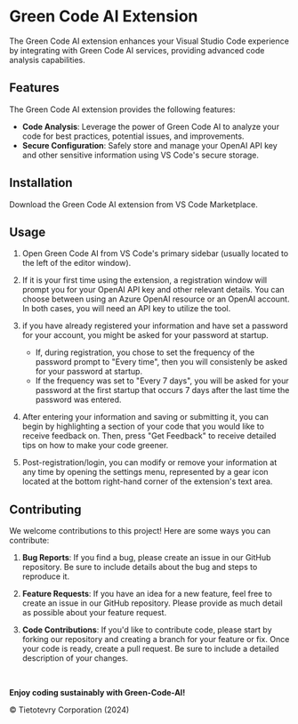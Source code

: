 # Green Code AI Extension

The Green Code AI extension enhances your Visual Studio Code experience by integrating with Green Code AI services, providing advanced code analysis capabilities.

## Features

The Green Code AI extension provides the following features:

- **Code Analysis**: Leverage the power of Green Code AI to analyze your code for best practices, potential issues, and improvements.
- **Secure Configuration**: Safely store and manage your OpenAI API key and other sensitive information using VS Code's secure storage.

## Installation

Download the Green Code AI extension from VS Code Marketplace.

## Usage

1. Open Green Code AI from VS Code's primary sidebar (usually located to the left of the editor window).

2. If it is your first time using the extension, a registration window will prompt you for your OpenAI API key and other relevant details. You can choose between using an Azure OpenAI resource or an OpenAI account. In both cases, you will need an API key to utilize the tool.

3. if you have already registered your information and have set a password for your account, you might be asked for your password at startup.

   - If, during registration, you chose to set the frequency of the password prompt to "Every time", then you will consistenly be asked for your password at startup.
   - If the frequency was set to "Every 7 days", you will be asked for your password at the first startup that occurs 7 days after the last time the password was entered.

4. After entering your information and saving or submitting it, you can begin by highlighting a section of your code that you would like to receive feedback on. Then, press "Get Feedback" to receive detailed tips on how to make your code greener.

5. Post-registration/login, you can modify or remove your information at any time by opening the settings menu, represented by a gear icon located at the bottom right-hand corner of the extension's text area.

## Contributing

We welcome contributions to this project! Here are some ways you can contribute:

1. **Bug Reports**: If you find a bug, please create an issue in our GitHub repository. Be sure to include details about the bug and steps to reproduce it.

2. **Feature Requests**: If you have an idea for a new feature, feel free to create an issue in our GitHub repository. Please provide as much detail as possible about your feature request.

3. **Code Contributions**: If you'd like to contribute code, please start by forking our repository and creating a branch for your feature or fix. Once your code is ready, create a pull request. Be sure to include a detailed description of your changes.

<br />

**Enjoy coding sustainably with Green-Code-AI!**

© Tietotevry Corporation (2024)

